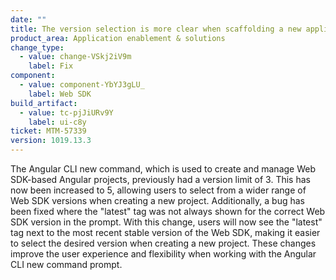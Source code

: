 ```yaml
---
date: ""
title: The version selection is more clear when scaffolding a new application with Angular CLI
product_area: Application enablement & solutions
change_type:
  - value: change-VSkj2iV9m
    label: Fix
component:
  - value: component-YbYJ3gLU_
    label: Web SDK
build_artifact:
  - value: tc-pjJiURv9Y
    label: ui-c8y
ticket: MTM-57339
version: 1019.13.3
---
```

The Angular CLI new command, which is used to create and manage Web SDK-based Angular projects, previously had a version limit of 3. This has now been increased to 5, allowing users to select from a wider range of Web SDK versions when creating a new project. Additionally, a bug has been fixed where the "latest" tag was not always shown for the correct Web SDK version in the prompt. With this change, users will now see the "latest" tag next to the most recent stable version of the Web SDK, making it easier to select the desired version when creating a new project. These changes improve the user experience and flexibility when working with the Angular CLI new command prompt.
